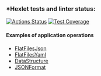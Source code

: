 ### *Hexlet tests and linter status:
[![Actions Status](https://github.com/fjellaperc/java-project-71/workflows/hexlet-check/badge.svg)](https://github.com/fjellaperc/java-project-71/actions)
[![Test Coverage](https://api.codeclimate.com/v1/badges/ca9bd249ba03e512b3e5/test_coverage)](https://codeclimate.com/github/fjellaperc/java-project-71/test_coverage)

#### **Examples of application operations**
- [FlatFilesJson](https://asciinema.org/connect/e8f5db73-4b7b-42fa-a9eb-fd319b62ae4c)
- [FlatFilesYaml](https://asciinema.org/connect/e8f5db73-4b7b-42fa-a9eb-fd319b62ae4c)
- [DataStructure](https://asciinema.org/connect/e8f5db73-4b7b-42fa-a9eb-fd319b62ae4c)
- [JSONFormat](https://asciinema.org/connect/e8f5db73-4b7b-42fa-a9eb-fd319b62ae4c)
